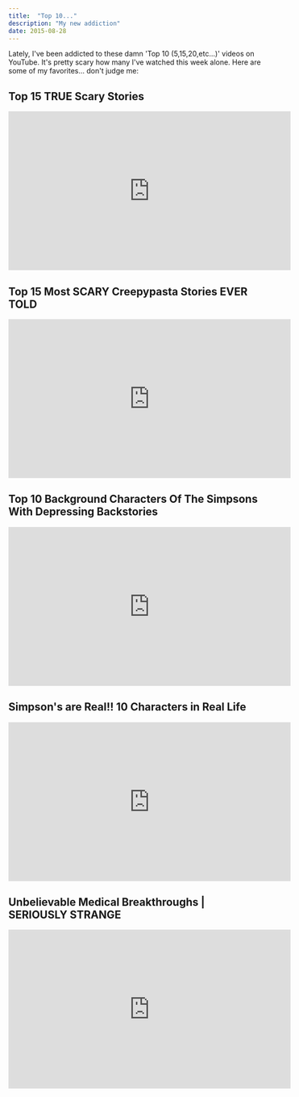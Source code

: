 ```yaml
---
title:  "Top 10..."
description: "My new addiction"
date: 2015-08-28
---
```


Lately, I've been addicted to these damn 'Top 10 (5,15,20,etc...)' videos on YouTube. It's pretty scary how many I've watched this week alone. 
 Here are some of my favorites... don't judge me: 
 
 ## Top 15 TRUE Scary Stories
 <iframe width="560" height="315" src="https://www.youtube.com/embed/uNBWqgyfESc" frameborder="0" allowfullscreen></iframe>
 
 ## Top 15 Most SCARY Creepypasta Stories EVER TOLD
 <iframe width="560" height="315" src="https://www.youtube.com/embed/DiCgyiLeJrg" frameborder="0" allowfullscreen></iframe>
 
 ## Top 10 Background Characters Of The Simpsons With Depressing Backstories
 <iframe width="560" height="315" src="https://www.youtube.com/embed/fjBr8NUHJtk" frameborder="0" allowfullscreen></iframe>
 
 ## Simpson's are Real!! 10 Characters in Real Life
 <iframe width="560" height="315" src="https://www.youtube.com/embed/9Esv-1nuQdM" frameborder="0" allowfullscreen></iframe>
 
 ## Unbelievable Medical Breakthroughs | SERIOUSLY STRANGE
 <iframe width="560" height="315" src="https://www.youtube.com/embed/N1a7zSeqLg4" frameborder="0" allowfullscreen></iframe>
